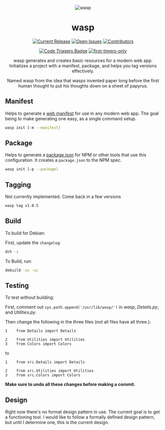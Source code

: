 <div align="center">

![wasp](wasp.png)

wasp
======

[![Current Release](https://img.shields.io/github/release/devinmatte/wasp.svg)](https://github.com/devinmatte/wasp/releases)
[![Open Issues](https://img.shields.io/github/issues-raw/devinmatte/wasp.svg)](https://github.com/devinmatte/wasp/issues)
[![Contributors](https://img.shields.io/github/contributors/devinmatte/wasp.svg)](https://github.com/devinmatte/wasp/graphs/contributors)


[![Code Triagers Badge](https://www.codetriage.com/devinmatte/wasp/badges/users.svg)](https://www.codetriage.com/devinmatte/wasp)
[![first-timers-only](http://img.shields.io/badge/first--timers--only-friendly-blue.svg)](http://www.firsttimersonly.com/)

wasp generates and creates basic resources for a modern web app.
Initializes a project with a manifest, package, and helps you tag versions effectively.

Named wasp from the idea that wasps invented paper long before the first human thought to put his thoughts down on a sheet of papyrus.

</div>

Manifest
--------
Helps to generate a [web manifest](https://developer.mozilla.org/en-US/docs/Web/Manifest) for use in any modern web app. The goal being to make generating one easy, as a single command setup.
```bash
wasp init [-m --manifest]
```

Package
--------
Helps to generate a [package.json](https://docs.npmjs.com/files/package.json) for NPM or other tools that use this configuration. It creates a `package.json` to the NPM spec.
```bash
wasp init [-p --package]
```

Tagging
-------
Not currently implemented. Come back in a few versions
```bash
wasp tag v1.0.5
```

Build
-----
To build for Debian:

First, update the `changelog`:
```bash
dch -i
```

To Build, run:
```bash
debuild -us -uc
```

Testing
-----
To test without building:

First, comment out `sys.path.append('/usr/lib/wasp/')` in _wasp_, _Details.py_, and _Utilities.py_.

Then change the following in the three files (not all files have all three.):
```
1    from Details import Details

2    from Utilities import Utilities
3    from Colors import Colors
```
to
```
1    from src.Details import Details

2    from src.Utilities import Utilities
3    from src.Colors import Colors
```


__Make sure to undo all these changes before making a commit.__

Design
------

Right now there's no format design pattern in use. The current goal is to get a functioning tool.
I would like to follow a formally defined design pattern, but until I determine one, this is the current design.
